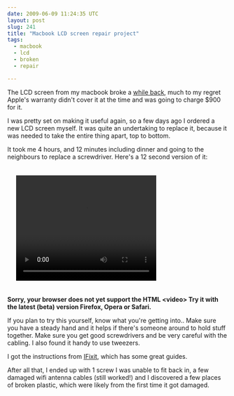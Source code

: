 ```yaml
---
date: 2009-06-09 11:24:35 UTC
layout: post
slug: 241
title: "Macbook LCD screen repair project"
tags:
  - macbook
  - lcd
  - broken
  - repair

---
```

<p>The LCD screen from my macbook broke a <a href="http://evertpot.com/192">while back</a>, much to my regret Apple's warranty didn't cover it at the time and was going to charge $900 for it.</p>

<p>I was pretty set on making it useful again, so a few days ago I ordered a new LCD screen myself. It was quite an undertaking to replace it, because it was needed to take the entire thing apart, top to bottom.</p>

<p>It took me 4 hours, and 12 minutes including dinner and going to the neighbours to replace a screwdriver. Here's a 12 second version of it:</p>

<p style="padding: 20px">
<video style="width: 320px; height: 240px" autobuffer="true" controls="true">

  <source src="http://rstorage.filemobile.com/storage/1200455/297" type="video/ogg codecs=&quot;theora, vorbis&quot;"/>
  <source src="http://rstorage.filemobile.com/storage/1200455/190" type="video/mp4" />

  <b>Sorry, your browser does not yet support the HTML &lt;video&gt; Try it with the latest (beta) version Firefox, Opera or Safari.</b>

</video>
</p>

<p>If you plan to try this yourself, know what you're getting into.. Make sure you have a steady hand and it helps if there's someone around to hold stuff together. Make sure you get good screwdrivers and be very careful with the cabling. I also found it handy to use tweezers.</p>

<p>I got the instructions from <a href="http://www.ifixit.com/Guide/">IFixit</a>, which has some great guides.</p>

<p>After all that, I ended up with 1 screw I was unable to fit back in, a few damaged wifi antenna cables (still worked!) and I discovered a few places of broken plastic, which were likely from the first time it got damaged.</p>
